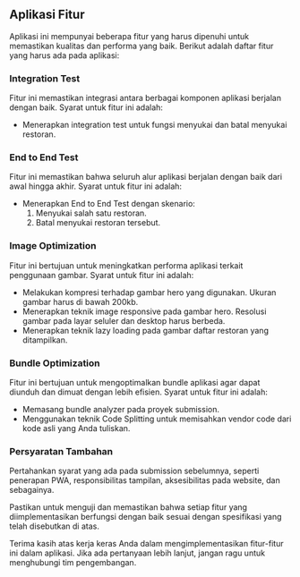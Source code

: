 ## Aplikasi Fitur

Aplikasi ini mempunyai beberapa fitur yang harus dipenuhi untuk memastikan kualitas dan performa yang baik. Berikut adalah daftar fitur yang harus ada pada aplikasi:

### Integration Test

Fitur ini memastikan integrasi antara berbagai komponen aplikasi berjalan dengan baik. Syarat untuk fitur ini adalah:

- Menerapkan integration test untuk fungsi menyukai dan batal menyukai restoran.

### End to End Test

Fitur ini memastikan bahwa seluruh alur aplikasi berjalan dengan baik dari awal hingga akhir. Syarat untuk fitur ini adalah:

- Menerapkan End to End Test dengan skenario:
  1. Menyukai salah satu restoran.
  2. Batal menyukai restoran tersebut.

### Image Optimization

Fitur ini bertujuan untuk meningkatkan performa aplikasi terkait penggunaan gambar. Syarat untuk fitur ini adalah:

- Melakukan kompresi terhadap gambar hero yang digunakan. Ukuran gambar harus di bawah 200kb.
- Menerapkan teknik image responsive pada gambar hero. Resolusi gambar pada layar seluler dan desktop harus berbeda.
- Menerapkan teknik lazy loading pada gambar daftar restoran yang ditampilkan.

### Bundle Optimization

Fitur ini bertujuan untuk mengoptimalkan bundle aplikasi agar dapat diunduh dan dimuat dengan lebih efisien. Syarat untuk fitur ini adalah:

- Memasang bundle analyzer pada proyek submission.
- Menggunakan teknik Code Splitting untuk memisahkan vendor code dari kode asli yang Anda tuliskan.

### Persyaratan Tambahan

Pertahankan syarat yang ada pada submission sebelumnya, seperti penerapan PWA, responsibilitas tampilan, aksesibilitas pada website, dan sebagainya.

Pastikan untuk menguji dan memastikan bahwa setiap fitur yang diimplementasikan berfungsi dengan baik sesuai dengan spesifikasi yang telah disebutkan di atas.

Terima kasih atas kerja keras Anda dalam mengimplementasikan fitur-fitur ini dalam aplikasi. Jika ada pertanyaan lebih lanjut, jangan ragu untuk menghubungi tim pengembangan.